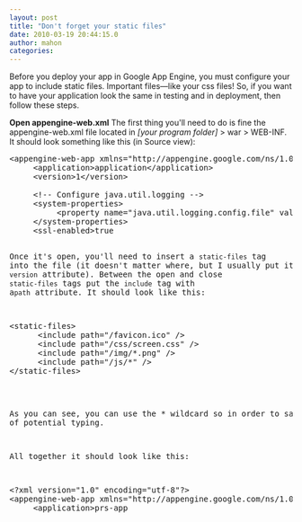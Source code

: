 ```yaml
---
layout: post
title: "Don't forget your static files"
date: 2010-03-19 20:44:15.0
author: mahon
categories: 
---
```

Before you deploy your app in Google App Engine, you must configure your app to include static files. Important files—like your css files! So, if you want to have your application look the same in testing and in deployment, then follow these steps.

<strong>Open appengine-web.xml</strong>
The first thing you'll need to do is fine the appengine-web.xml file located in <em>[your program folder]</em> &gt; war &gt; WEB-INF. It should look something like this (in Source view):

<pre lang="XML" line="1">
&lt;appengine-web-app xmlns="http://appengine.google.com/ns/1.0"&gt;
     &lt;application&gt;application&lt;/application&gt;
     &lt;version&gt;1&lt;/version&gt;

     &lt;!-- Configure java.util.logging -->
     &lt;system-properties&gt;
          &lt;property name="java.util.logging.config.file" value="WEB-INF/logging.properties"/&gt;
     &lt;/system-properties&gt;
     &lt;ssl-enabled&gt;true</ssl-enabled&gt;
     &lt;sessions-enabled&gt;true</sessions-enabled&gt;
&lt;/appengine-web-app&gt;</pre>

Once it's open, you'll need to insert a <code>static-files</code> tag into the file (it doesn't matter where, but I usually put it after the <code>version</code> attribute). Between the open and close <code>static-files</code> tags put the <code>include</code> tag with a<code>path</code> attribute. It should look like this:

<pre lang="xml" line="5">
&lt;static-files&gt;
      &lt;include path="/favicon.ico" /&gt;
      &lt;include path="/css/screen.css" /&gt;
      &lt;include path="/img/*.png" /&gt;
      &lt;include path="/js/*" /&gt;
&lt;/static-files&gt;</pre>

As you can see, you can use the * wildcard so in order to save a lot of potential typing.

All together it should look like this:

<pre lang="xml" line="1">
&lt;?xml version="1.0" encoding="utf-8"?>
&lt;appengine-web-app xmlns="http://appengine.google.com/ns/1.0"&gt;
     &lt;application&gt;prs-app</application&gt;
     &lt;version&gt;1&lt;/version&gt;
     &lt;static-files&gt;
	&lt;include path="/favicon.ico" /&gt;
  	&lt;include path="/css/screen.css" /&gt;
  	&lt;include path="/img/*.png" /&gt;
  	&lt;include path="/js/*" /&gt;
     &lt;/static-files&gt;

     &lt;!-- Configure java.util.logging --&gt;
     &lt;system-properties&gt;
         &lt;property name="java.util.logging.config.file" value="WEB-INF/logging.properties"/&gt;
     &lt;/system-properties&gt;
     &lt;ssl-enabled&gt;true&lt;/ssl-enabled&gt;
     &lt;sessions-enabled&gt;true&lt;/sessions-enabled&gt;
&lt;/appengine-web-app&gt;</pre>